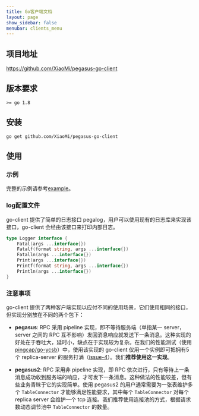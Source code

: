 ```yaml
---
title: Go客户端文档
layout: page
show_sidebar: false
menubar: clients_menu
---
```


## 项目地址

<https://github.com/XiaoMi/pegasus-go-client>

## 版本要求

```
>= go 1.8
```

## 安装

```
go get github.com/XiaoMi/pegasus-go-client
```

## 使用

### 示例

完整的示例请参考[example](https://github.com/XiaoMi/pegasus-go-client/tree/master/example)。

### log配置文件

go-client 提供了简单的日志接口 pegalog，用户可以使用现有的日志库来实现该接口，go-client 会经由该接口来打印内部日志。

```go
type Logger interface {
    Fatal(args ...interface{})
    Fatalf(format string, args ...interface{})
    Fatalln(args ...interface{})
    Print(args ...interface{})
    Printf(format string, args ...interface{})
    Println(args ...interface{})
}
```

### 注意事项

go-client 提供了两种客户端实现以应付不同的使用场景，它们使用相同的接口，但实现分别放在不同的两个包下：

- **pegasus**: RPC 采用 pipeline 实现，即不等待服务端（单指某一 server，server 之间的 RPC 互不影响）发回消息响应就发送下一条消息。这种实现的好处在于吞吐大，延时小，缺点在于实现较为复杂。在我们的性能测试（使用[pingcap/go-ycsb](https://github.com/pingcap/go-ycsb)）中，使用该实现的 go-client 仅用一个实例即可把拥有5个 replica-server 的服务打满（[issue-4](https://github.com/XiaoMi/pegasus-go-client/issues/4)）。我们**推荐使用这一实现**。

- **pegasus2**: RPC 采用非 pipeline 实现，即 RPC 依次进行，只有等待上一条消息成功收到服务端的响应，才可发下一条消息。这种做法的性能较差，但有些业务青睐于它的实现简单。使用 pegasus2 的用户通常需要为一张表维护多个 `TableConnector` 才能够满足性能要求，其中每个 `TableConnector` 对每个 replica server 会维护一个 tcp 连接。我们推荐使用连接池的方式，根据请求数动态调节池中 `TableConnector` 的数量。
